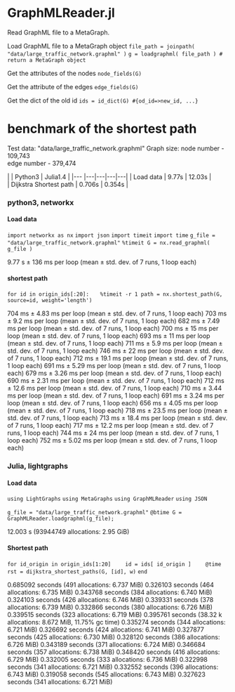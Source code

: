 # GraphMLReader.jl
Read GraphML file to a MetaGraph.

Load GraphML file to a MetaGraph object
`file_path = joinpath( "data/large_traffic_network.graphml" )`
`g = loadgraphml( file_path ) # return a MetaGraph object`

Get the attributes of the nodes
`node_fields(G)`

Get the attribute of the edges
`edge_fields(G)`

Get the dict of the old id 
`ids = id_dict(G) #{od_id=>new_id, ...}`

# benchmark of the shortest path 
Test data: "data/large_traffic_network.graphml"
Graph size: 
node number - 109,743  
edge number - 379,474

|                | Python3  | Julia1.4  | 
|---             |---|---|---|---|
| Load data      | 9.77s    | 12.03s  |   
| Dijkstra Shortest path  | 0.706s   | 0.354s  |  


### python3, networkx 

#### Load data
`import networkx as nx`
`import json`
`import timeit`
`import time`
`g_file = "data/large_traffic_network.graphml"`
`%timeit G = nx.read_graphml( g_file )`

9.77 s ± 136 ms per loop (mean ± std. dev. of 7 runs, 1 loop each)

#### shortest path
`for id in origin_ids[:20]:`
`   %timeit -r 1 path = nx.shortest_path(G, source=id, weight='length')`

704 ms ± 4.83 ms per loop (mean ± std. dev. of 7 runs, 1 loop each)
703 ms ± 9.2 ms per loop (mean ± std. dev. of 7 runs, 1 loop each)
682 ms ± 7.49 ms per loop (mean ± std. dev. of 7 runs, 1 loop each)
700 ms ± 15 ms per loop (mean ± std. dev. of 7 runs, 1 loop each)
693 ms ± 11 ms per loop (mean ± std. dev. of 7 runs, 1 loop each)
711 ms ± 5.9 ms per loop (mean ± std. dev. of 7 runs, 1 loop each)
746 ms ± 22 ms per loop (mean ± std. dev. of 7 runs, 1 loop each)
712 ms ± 19.1 ms per loop (mean ± std. dev. of 7 runs, 1 loop each)
691 ms ± 5.29 ms per loop (mean ± std. dev. of 7 runs, 1 loop each)
679 ms ± 3.26 ms per loop (mean ± std. dev. of 7 runs, 1 loop each)
690 ms ± 2.31 ms per loop (mean ± std. dev. of 7 runs, 1 loop each)
712 ms ± 12.6 ms per loop (mean ± std. dev. of 7 runs, 1 loop each)
710 ms ± 3.44 ms per loop (mean ± std. dev. of 7 runs, 1 loop each)
691 ms ± 3.24 ms per loop (mean ± std. dev. of 7 runs, 1 loop each)
656 ms ± 4.05 ms per loop (mean ± std. dev. of 7 runs, 1 loop each)
718 ms ± 23.5 ms per loop (mean ± std. dev. of 7 runs, 1 loop each)
713 ms ± 18.4 ms per loop (mean ± std. dev. of 7 runs, 1 loop each)
717 ms ± 12.2 ms per loop (mean ± std. dev. of 7 runs, 1 loop each)
744 ms ± 24 ms per loop (mean ± std. dev. of 7 runs, 1 loop each)
752 ms ± 5.02 ms per loop (mean ± std. dev. of 7 runs, 1 loop each)

### Julia, lightgraphs

#### Load data
`using LightGraphs`
`using MetaGraphs`
`using GraphMLReader`
`using JSON`

`g_file = "data/large_traffic_network.graphml"`
`@btime G = GraphMLReader.loadgraphml(g_file);`

12.003 s (93944749 allocations: 2.95 GiB)

#### Shortest path
`for id_origin in origin_ids[1:20]`
`    id = ids[ id_origin ]`
`    @time rst = dijkstra_shortest_paths(G, [id], w)`
`end`

0.685092 seconds (491 allocations: 6.737 MiB)
  0.326103 seconds (464 allocations: 6.735 MiB)
  0.343768 seconds (384 allocations: 6.740 MiB)
  0.324103 seconds (426 allocations: 6.746 MiB)
  0.339331 seconds (378 allocations: 6.739 MiB)
  0.332866 seconds (380 allocations: 6.726 MiB)
  0.339515 seconds (323 allocations: 6.719 MiB)
  0.395761 seconds (38.32 k allocations: 8.672 MiB, 11.75% gc time)
  0.335274 seconds (344 allocations: 6.721 MiB)
  0.326692 seconds (424 allocations: 6.741 MiB)
  0.327877 seconds (425 allocations: 6.730 MiB)
  0.328120 seconds (386 allocations: 6.726 MiB)
  0.343189 seconds (371 allocations: 6.724 MiB)
  0.346684 seconds (357 allocations: 6.738 MiB)
  0.348420 seconds (416 allocations: 6.729 MiB)
  0.332005 seconds (333 allocations: 6.736 MiB)
  0.322998 seconds (341 allocations: 6.721 MiB)
  0.332552 seconds (396 allocations: 6.743 MiB)
  0.319058 seconds (545 allocations: 6.743 MiB)
  0.327623 seconds (341 allocations: 6.721 MiB)










